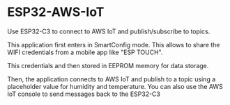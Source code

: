 # ESP32-AWS-IoT
Use ESP32-C3 to connect to AWS IoT and publish/subscribe to topics.

This application first enters in SmartConfig mode. This allows to share the WIFI credentials from a mobile app like "ESP TOUCH".

This credentials and then stored in EEPROM memory for data storage.

Then, the application connects to AWS IoT and publish to a topic using a placeholder value for humidity and temperature. 
You can also use the AWS IoT console to send messages back to the ESP32-C3
